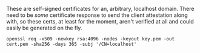 These are self-signed certificates for an, arbitrary, localhost domain.  There
need to be _some_ certificate response to send the client attestation along
with, so these certs, at least for the moment, aren't verified at all and could
easily be generated on the fly.

```
openssl req -x509 -newkey rsa:4096 -nodes -keyout key.pem -out cert.pem -sha256 -days 365 -subj '/CN=localhost'
```
